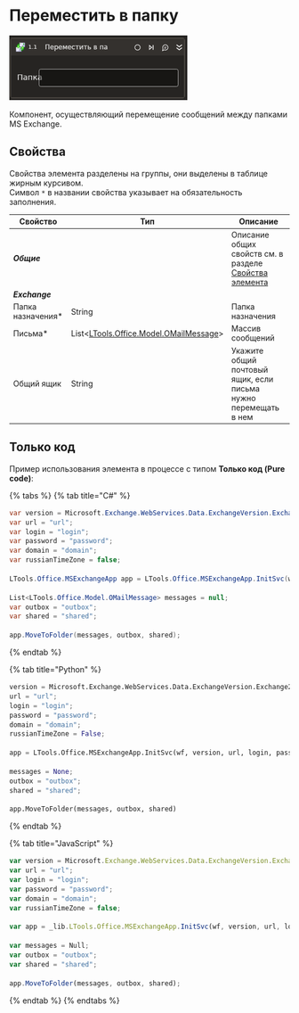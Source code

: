 # Переместить в папку

![](../../../../resources/activities/basic/mail/exchange/exchange-move-to-folder-activity.png)

Компонент, осуществляющий перемещение сообщений между папками MS Exchange.

## Свойства

Свойства элемента разделены на группы, они выделены в таблице жирным курсивом.\
Символ `*` в названии свойства указывает на обязательность заполнения.

| Свойство           | Тип                                                                    | Описание         |
| ------------------ | ---------------------------------------------------------------------- | ---------------- |
| ***Общие***  | | Описание общих свойств см. в разделе [Свойства элемента](https://docs.primo-rpa.ru/primo-rpa/primo-studio/process/elements#svoistva-elementa) |
| ***Exchange***  | | |
| Папка назначения\* | String                                                                 | Папка назначения |
| Письма\*           | List<[LTools.Office.Model.OMailMessage](../datatypes/omailmessage.md)> | Массив сообщений |
| Общий ящик         | String  | Укажите общий почтовый ящик, если письма нужно перемещать в нем |

## Только код
Пример использования элемента в процессе с типом **Только код (Pure code)**:

{% tabs %}
{% tab title="C#" %}
```csharp
var version = Microsoft.Exchange.WebServices.Data.ExchangeVersion.Exchange2010;
var url = "url";
var login = "login";
var password = "password";
var domain = "domain";
var russianTimeZone = false;

LTools.Office.MSExchangeApp app = LTools.Office.MSExchangeApp.InitSvc(wf, version, url, login, password, domain, russianTimeZone);

List<LTools.Office.Model.OMailMessage> messages = null;
var outbox = "outbox";
var shared = "shared";

app.MoveToFolder(messages, outbox, shared);
```
{% endtab %}

{% tab title="Python" %}
```python
version = Microsoft.Exchange.WebServices.Data.ExchangeVersion.Exchange2010;
url = "url";
login = "login";
password = "password";
domain = "domain";
russianTimeZone = False;

app = LTools.Office.MSExchangeApp.InitSvc(wf, version, url, login, password, domain, russianTimeZone);

messages = None;
outbox = "outbox";
shared = "shared";

app.MoveToFolder(messages, outbox, shared)
```
{% endtab %}

{% tab title="JavaScript" %}
```javascript
var version = Microsoft.Exchange.WebServices.Data.ExchangeVersion.Exchange2010;
var url = "url";
var login = "login";
var password = "password";
var domain = "domain";
var russianTimeZone = false;

var app = _lib.LTools.Office.MSExchangeApp.InitSvc(wf, version, url, login, password, domain, russianTimeZone);

var messages = Null;
var outbox = "outbox";
var shared = "shared";

app.MoveToFolder(messages, outbox, shared);
```
{% endtab %}
{% endtabs %}
